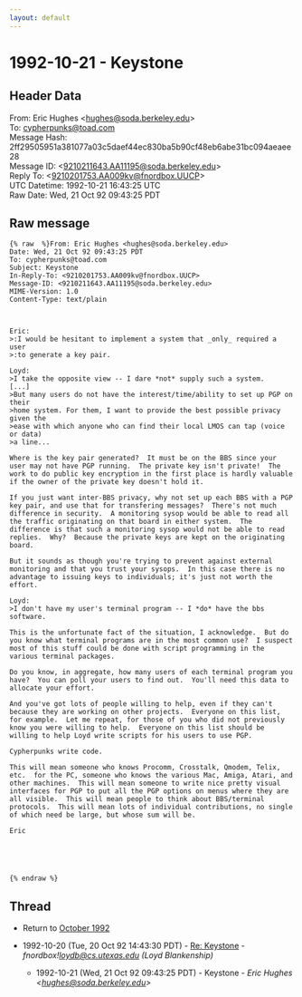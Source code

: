 ```yaml
---
layout: default
---
```


# 1992-10-21 - Keystone

## Header Data

From: Eric Hughes \<hughes@soda.berkeley.edu\><br>
To: cypherpunks@toad.com<br>
Message Hash: 2ff29505951a381077a03c5daef44ec830ba5b90cf48eb6abe31bc094aeaee28<br>
Message ID: \<9210211643.AA11195@soda.berkeley.edu\><br>
Reply To: \<9210201753.AA009kv@fnordbox.UUCP\><br>
UTC Datetime: 1992-10-21 16:43:25 UTC<br>
Raw Date: Wed, 21 Oct 92 09:43:25 PDT<br>

## Raw message

```
{% raw  %}From: Eric Hughes <hughes@soda.berkeley.edu>
Date: Wed, 21 Oct 92 09:43:25 PDT
To: cypherpunks@toad.com
Subject: Keystone
In-Reply-To: <9210201753.AA009kv@fnordbox.UUCP>
Message-ID: <9210211643.AA11195@soda.berkeley.edu>
MIME-Version: 1.0
Content-Type: text/plain



Eric:
>:I would be hesitant to implement a system that _only_ required a user
>:to generate a key pair.

Loyd:
>I take the opposite view -- I dare *not* supply such a system. 
[...]
>But many users do not have the interest/time/ability to set up PGP on their
>home system. For them, I want to provide the best possible privacy given the
>ease with which anyone who can find their local LMOS can tap (voice or data)
>a line...

Where is the key pair generated?  It must be on the BBS since your
user may not have PGP running.  The private key isn't private!  The
work to do public key encryption in the first place is hardly valuable
if the owner of the private key doesn't hold it.

If you just want inter-BBS privacy, why not set up each BBS with a PGP
key pair, and use that for transfering messages?  There's not much
difference in security.  A monitoring sysop would be able to read all
the traffic originating on that board in either system.  The
difference is that such a monitoring sysop would not be able to read
replies.  Why?  Because the private keys are kept on the originating
board.

But it sounds as though you're trying to prevent against external
monitoring and that you trust your sysops.  In this case there is no
advantage to issuing keys to individuals; it's just not worth the
effort.

Loyd:
>I don't have my user's terminal program -- I *do* have the bbs software.

This is the unfortunate fact of the situation, I acknowledge.  But do
you know what terminal programs are in the most common use?  I suspect
most of this stuff could be done with script programming in the
various terminal packages.

Do you know, in aggregate, how many users of each terminal program you
have?  You can poll your users to find out.  You'll need this data to 
allocate your effort.

And you've got lots of people willing to help, even if they can't
because they are working on other projects.  Everyone on this list,
for example.  Let me repeat, for those of you who did not previously
know you were willing to help.  Everyone on this list should be
willing to help Loyd write scripts for his users to use PGP.  

Cypherpunks write code.

This will mean someone who knows Procomm, Crosstalk, Qmodem, Telix,
etc.  for the PC, someone who knows the various Mac, Amiga, Atari, and
other machines.  This will mean someone to write nice pretty visual
interfaces for PGP to put all the PGP options on menus where they are
all visible.  This will mean people to think about BBS/terminal
protocols.  This will mean lots of individual contributions, no single
of which need be large, but whose sum will be.

Eric





{% endraw %}
```

## Thread

+ Return to [October 1992](/years/1992/10)

+ 1992-10-20 (Tue, 20 Oct 92 14:43:30 PDT) - [Re: Keystone](/years/1992/10/503c3b8d260c9d277fec543d1511e53afe6d139974194bbc24df6f7f32462d72) - _fnordbox!loydb@cs.utexas.edu (Loyd Blankenship)_
  + 1992-10-21 (Wed, 21 Oct 92 09:43:25 PDT) - Keystone - _Eric Hughes \<hughes@soda.berkeley.edu\>_

